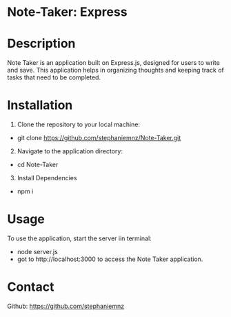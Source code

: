 # Note-Taker: Express

# Description
Note Taker is an application built on Express.js, designed for users to write and save. This application helps in organizing thoughts and keeping track of tasks that need to be completed.

# Installation
1. Clone the repository to your local machine: 
- git clone https://github.com/stephaniemnz/Note-Taker.git
2. Navigate to the application directory:
- cd Note-Taker
3. Install Dependencies
- npm i

# Usage
To use the application, start the server iin terminal:
- node server.js
- got to http://localhost:3000 to access the Note Taker application.

# Contact
Github: https://github.com/stephaniemnz
